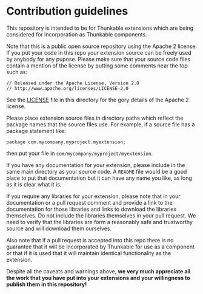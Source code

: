 # Contribution guidelines
This repository is intended to be for Thunkable extensions which are being considered for incorporation as Thunkable components.  

Note that this is a public open source repository using the Apache 2 license.  If you put your code in this repo your extension source can be freely used by anybody for any pupose.  Please make sure that your source code files contain a mention of the license by putting some comments near the top such as:
```
// Released under the Apache License, Version 2.0
// http://www.apache.org/licenses/LICENSE-2.0
```
See the [LICENSE](./LICENSE) file in this directory for the gory details of the Apache 2 license.

Please place extension source files in directory paths which reflect the package names that the source files use.  For example, if a source file has a package statement like:
```
package com.mycompany.myproject.myextension;
```
then put your file in `com/mycompany/myproject/myextension`.

If you have any documentation for your extension, please include in the same main directory as your source code.  A `README` file would be a good place to put that documentation but it can have any name you like, as long as it is clear what it is.

If you require any libraries for your extension, please note that in your documentation or a pull request comment and provide a link to the documentation for those libraries and links to download the libraries themselves.  Do not include the libraries themselves in your pull request.  We need to verify that the libraries are form a reasonably safe and trustworthy source and will download them ourselves.

Also note that if a pull request is accepted into this repo there is no guarantee that it will be incorporated by Thunkable for use as a component or that if it is used that it will maintain identical functionality as the extension.

Despite all the caveats and warnings above, **we very much appreciate all the work that you have put into your extensions and your willingness to publish them in this repository!**
